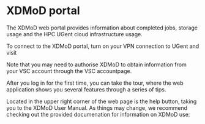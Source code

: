 # XDMoD portal

The XDMoD web portal provides information about completed jobs, storage
usage and the HPC UGent cloud infrastructure usage.

To connect to the XDMoD portal, turn on your VPN connection to UGent and
visit

<center>
<https://shieldon.ugent.be/xdmod>
</center>

Note that you may need to authorise XDMoD to obtain information from
your VSC account through the VSC accountpage.

After you log in for the first time, you can take the tour, where the
web application shows you several features through a series of tips.

Located in the upper right corner of the web page is the help button,
taking you to the XDMoD User Manual. As things may change, we recommend
checking out the provided documenation for information on XDMoD use:

<center>
<https://shieldon.ugent.be/xdmod/user_manual/index.php>
</center>
